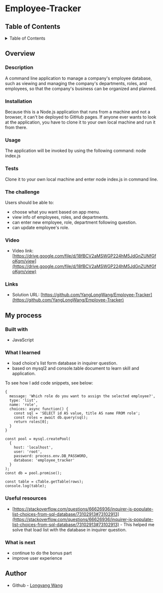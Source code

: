 # Employee-Tracker

## Table of Contents 

<details>
<summary>Table of Contents</summary>

- [Overview](#overview)
  - [Description](#description)
  - [Installation](#installation)
  - [Usage](#usage)
  - [Tests](#tests)
  - [The challenge](#the-challenge)
  - [Video](#video)
  - [Links](#links)
- [My process](#my-process)
  - [Built with](#built-with)
  - [What I learned](#what-i-learned)
  - [Useful resources](#useful-resources)
  - [What is next](#what-is-next)
- [Author](#author)

</details>

## Overview

### Description

A command line application to manage a company's employee database, such as viewing and managing the company's departments, roles, and employees, so that the company's business can be organized and planned.


### Installation

Because this is a Node.js application that runs from a machine and not a browser, it can't be deployed to GitHub pages. If anyone ever wants to look at the application, you have to clone it to your own local machine and run it from there.


### Usage

The application will be invoked by using the following command: node index.js

### Tests

Clone it to your own local machine and enter node index.js in command line.

### The challenge

Users should be able to:

- choose what you want based on app menu.
- view info of employees, roles, and departments.
- can enter new employee, role, department following question.
- can update employee's role.

### Video

- Video link: [https://drive.google.com/file/d/18fBCV2aMSWGP224hM5JdGnZUNfGfoKgm/view](https://drive.google.com/file/d/18fBCV2aMSWGP224hM5JdGnZUNfGfoKgm/view)

### Links

- Solution URL: [https://github.com/YangLongWang/Employee-Tracker](https://github.com/YangLongWang/Employee-Tracker)

## My process

### Built with

- JavaScript

### What I learned

- load choice's list form database in inquirer question.
- based on mysql2 and console.table document to learn skill and application.

To see how I add code snippets, see below:

```JS
{
  message: 'Which role do you want to assign the selected employee?',
  type: 'list',
  name: 'role',
  choices: async function() {
    const sql = 'SELECT id AS value, title AS name FROM role';
    const roles = await db.query(sql);
    return roles[0];
  }
}

const pool = mysql.createPool(
  {
    host: 'localhost',
    user: 'root',
    password: process.env.DB_PASSWORD,
    database: 'employee_tracker'
  }
);
const db = pool.promise();

const table = cTable.getTable(rows);
console.log(table);
```

### Useful resources

- [https://stackoverflow.com/questions/66626936/inquirer-js-populate-list-choices-from-sql-database/73102913#73102913](https://stackoverflow.com/questions/66626936/inquirer-js-populate-list-choices-from-sql-database/73102913#73102913) - This helped me solve that load list with the database in inquirer question.

### What is next

- continue to do the bonus part
- improve user experience

## Author

- Github - [Longyang Wang](https://github.com/YangLongWang)